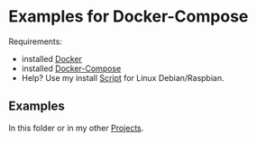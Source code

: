 # Examples for Docker-Compose

Requirements:
* installed [Docker](https://docs.docker.com/engine/install/debian/#install-using-the-repository)
* installed [Docker-Compose](https://docs.docker.com/compose/install/linux/#install-using-the-repository)
* Help? Use my install [Script](https://github.com/Tob1asDocker/Collection/blob/master/scripts/docker%2Bdocker-compose_install.sh) for Linux Debian/Raspbian.

## Examples

In this folder or in my other [Projects](https://github.com/Tob1asDocker).
